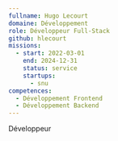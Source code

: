 ```yaml
---
fullname: Hugo Lecourt
domaine: Développement
role: Développeur Full-Stack
github: hlecourt
missions:
  - start: 2022-03-01
    end: 2024-12-31
    status: service
    startups:
      - snu
competences:
  - Développement Frontend
  - Développement Backend
---
```

Développeur